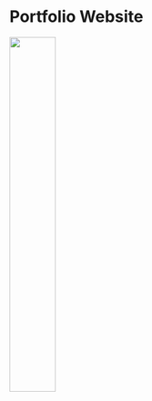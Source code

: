 # Portfolio Website

[<img src="https://user-images.githubusercontent.com/29410712/193637523-681f8b9c-b433-4106-a4b6-3fc257f51474.png" height=40% width=40%/>]([https://github.com/](https://dosanity.github.io/))
